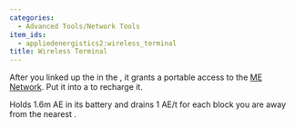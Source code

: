 ```yaml
---
categories:
  - Advanced Tools/Network Tools
item_ids:
  - appliedenergistics2:wireless_terminal
title: Wireless Terminal
---
```


After you linked up the <ItemLink
id="appliedenergistics2:wireless_terminal"/> in the <ItemLink
id="appliedenergistics2:security_station"/>, it grants a portable
access to the [ME Network](../../me-network.md). Put it into a <ItemLink
id="appliedenergistics2:charger"/> to recharge it.

Holds 1.6m AE in its battery and drains 1 AE/t for each block you are away
from the nearest <ItemLink
id="appliedenergistics2:wireless_access_point"/>.

<RecipeFor id="appliedenergistics2:wireless_terminal"/>

